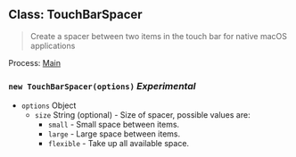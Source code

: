 ## Class: TouchBarSpacer

> Create a spacer between two items in the touch bar for native macOS applications

Process: [Main](../tutorial/quick-start.md#main-process)

### `new TouchBarSpacer(options)` _Experimental_

- `options` Object
  - `size` String (optional) - Size of spacer, possible values are:
    - `small` - Small space between items.
    - `large` - Large space between items.
    - `flexible` - Take up all available space.
